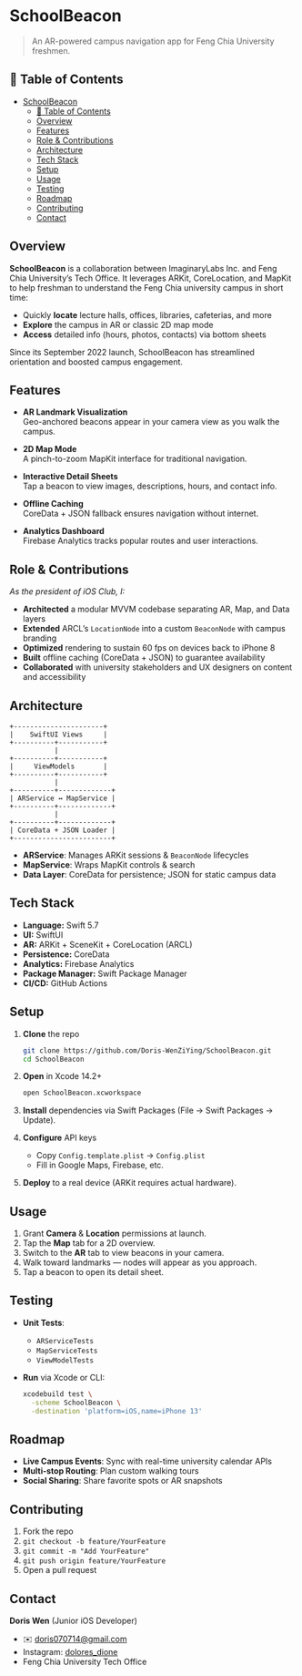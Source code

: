 # SchoolBeacon


> An AR-powered campus navigation app for Feng Chia University freshmen.

## 🔗 Table of Contents

- [SchoolBeacon](#schoolbeacon)
  - [🔗 Table of Contents](#-table-of-contents)
  - [Overview](#overview)
  - [Features](#features)
  - [Role \& Contributions](#role--contributions)
  - [Architecture](#architecture)
  - [Tech Stack](#tech-stack)
  - [Setup](#setup)
  - [Usage](#usage)
  - [Testing](#testing)
  - [Roadmap](#roadmap)
  - [Contributing](#contributing)
  - [Contact](#contact)

## Overview

**SchoolBeacon** is a collaboration between ImaginaryLabs Inc. and Feng Chia University’s Tech Office. It leverages ARKit, CoreLocation, and MapKit to help freshman to understand the Feng Chia university campus in short time:

- Quickly **locate** lecture halls, offices, libraries, cafeterias, and more  
- **Explore** the campus in AR or classic 2D map mode  
- **Access** detailed info (hours, photos, contacts) via bottom sheets  

Since its September 2022 launch, SchoolBeacon has streamlined orientation and boosted campus engagement.

## Features

- **AR Landmark Visualization**  
  Geo-anchored beacons appear in your camera view as you walk the campus.

- **2D Map Mode**  
  A pinch-to-zoom MapKit interface for traditional navigation.

- **Interactive Detail Sheets**  
  Tap a beacon to view images, descriptions, hours, and contact info.

- **Offline Caching**  
  CoreData + JSON fallback ensures navigation without internet.

- **Analytics Dashboard**  
  Firebase Analytics tracks popular routes and user interactions.

## Role & Contributions

_As the president of iOS Club, I:_

- **Architected** a modular MVVM codebase separating AR, Map, and Data layers  
- **Extended** ARCL’s `LocationNode` into a custom `BeaconNode` with campus branding  
- **Optimized** rendering to sustain 60 fps on devices back to iPhone 8  
- **Built** offline caching (CoreData + JSON) to guarantee availability  
- **Collaborated** with university stakeholders and UX designers on content and accessibility  

## Architecture
```text
+----------------------+
|    SwiftUI Views     |
+----------+-----------+
           |
+----------+-----------+
|     ViewModels       |
+----------+-----------+
           |
+----------+-------------+
| ARService ↔ MapService |
+----------+-------------+
           |
+----------+-------------+
| CoreData + JSON Loader |
+------------------------+
````

* **ARService**: Manages ARKit sessions & `BeaconNode` lifecycles
* **MapService**: Wraps MapKit controls & search
* **Data Layer**: CoreData for persistence; JSON for static campus data


## Tech Stack

* **Language:** Swift 5.7
* **UI:** SwiftUI
* **AR:** ARKit + SceneKit + CoreLocation (ARCL)
* **Persistence:** CoreData
* **Analytics:** Firebase Analytics
* **Package Manager:** Swift Package Manager
* **CI/CD:** GitHub Actions

## Setup

1. **Clone** the repo

   ```bash
   git clone https://github.com/Doris-WenZiYing/SchoolBeacon.git
   cd SchoolBeacon
   ```
2. **Open** in Xcode 14.2+

   ```bash
   open SchoolBeacon.xcworkspace
   ```
3. **Install** dependencies via Swift Packages (File → Swift Packages → Update).
4. **Configure** API keys

   * Copy `Config.template.plist` → `Config.plist`
   * Fill in Google Maps, Firebase, etc.
5. **Deploy** to a real device (ARKit requires actual hardware).

## Usage

1. Grant **Camera** & **Location** permissions at launch.
2. Tap the **Map** tab for a 2D overview.
3. Switch to the **AR** tab to view beacons in your camera.
4. Walk toward landmarks — nodes will appear as you approach.
5. Tap a beacon to open its detail sheet.


## Testing

* **Unit Tests**:

  * `ARServiceTests`
  * `MapServiceTests`
  * `ViewModelTests`

* **Run** via Xcode or CLI:

  ```bash
  xcodebuild test \
    -scheme SchoolBeacon \
    -destination 'platform=iOS,name=iPhone 13'
  ```

## Roadmap

* **Live Campus Events**: Sync with real-time university calendar APIs
* **Multi-stop Routing**: Plan custom walking tours
* **Social Sharing**: Share favorite spots or AR snapshots

## Contributing

1. Fork the repo
2. `git checkout -b feature/YourFeature`
3. `git commit -m "Add YourFeature"`
4. `git push origin feature/YourFeature`
5. Open a pull request

## Contact

**Doris Wen** (Junior iOS Developer)
- ✉️ [doris070714@gmail.com](mailto:doris070714@gmail.com)
- Instagram: [dolores_dione](https://www.instagram.com/dolores_dione/)
- Feng Chia University Tech Office
